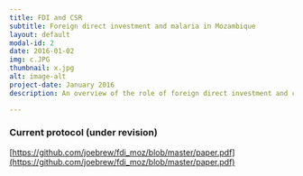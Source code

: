 ```yaml
---
title: FDI and CSR
subtitle: Foreign direct investment and malaria in Mozambique
layout: default
modal-id: 2
date: 2016-01-02
img: c.JPG
thumbnail: x.jpg
alt: image-alt
project-date: January 2016
description: An overview of the role of foreign direct investment and corporate social responsibility in malaria control in Mozambique.

---
```


### Current protocol (under revision)

[https://github.com/joebrew/fdi_moz/blob/master/paper.pdf](https://github.com/joebrew/fdi_moz/blob/master/paper.pdf)
